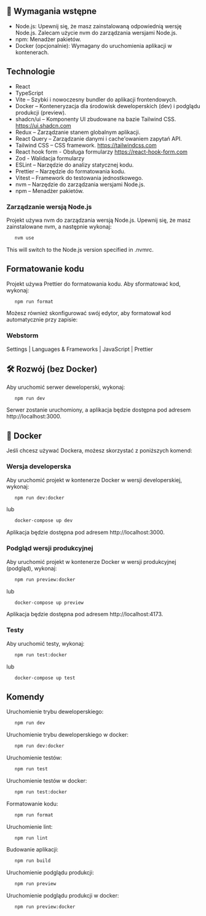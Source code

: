 ## 🚀 Wymagania wstępne

- Node.js: Upewnij się, że masz zainstalowaną odpowiednią wersję Node.js. Zalecam użycie nvm do zarządzania wersjami Node.js.
- npm: Menadżer pakietów.
- Docker (opcjonalnie): Wymagany do uruchomienia aplikacji w kontenerach.

## Technologie

- React
- TypeScript
- Vite – Szybki i nowoczesny bundler do aplikacji frontendowych.
- Docker – Konteneryzacja dla środowisk deweloperskich (dev) i podglądu produkcji (preview).
- shadcn/ui – Komponenty UI zbudowane na bazie Tailwind CSS. https://ui.shadcn.com
- Redux – Zarządzanie stanem globalnym aplikacji.
- React Query – Zarządzanie danymi i cache'owaniem zapytań API.
- Tailwind CSS – CSS framework. https://tailwindcss.com
- React hook form - Obsługa formularzy https://react-hook-form.com
- Zod - Walidacja formularzy
- ESLint – Narzędzie do analizy statycznej kodu.
- Prettier – Narzędzie do formatowania kodu.
- Vitest – Framework do testowania jednostkowego.
- nvm – Narzędzie do zarządzania wersjami Node.js.
- npm – Menadżer pakietów.

### Zarządzanie wersją Node.js

Projekt używa nvm do zarządzania wersją Node.js. Upewnij się, że masz zainstalowane nvm, a następnie wykonaj:

```bash
   nvm use
```

This will switch to the Node.js version specified in .nvmrc.

## Formatowanie kodu

Projekt używa Prettier do formatowania kodu. Aby sformatować kod, wykonaj:

```bash
   npm run format
```

Możesz również skonfigurować swój edytor, aby formatował kod automatycznie przy zapisie:

### Webstorm

Settings | Languages & Frameworks | JavaScript | Prettier

## 🛠 Rozwój (bez Docker)

Aby uruchomić serwer deweloperski, wykonaj:

```bash
   npm run dev
```

Serwer zostanie uruchomiony, a aplikacja będzie dostępna pod adresem http://localhost:3000.

## 🐳 Docker

Jeśli chcesz używać Dockera, możesz skorzystać z poniższych komend:

### Wersja developerska

Aby uruchomić projekt w kontenerze Docker w wersji developerskiej, wykonaj:

```bash
   npm run dev:docker
```
lub 
```bash
   docker-compose up dev
```

Aplikacja będzie dostępna pod adresem http://localhost:3000.

### Podgląd wersji produkcyjnej

Aby uruchomić projekt w kontenerze Docker w wersji produkcyjnej (podgląd), wykonaj:

```bash
   npm run preview:docker
```
lub
```bash
   docker-compose up preview
```


Aplikacja będzie dostępna pod adresem http://localhost:4173.

### Testy

Aby uruchomić testy, wykonaj:

```bash
   npm run test:docker
```
lub
```bash
   docker-compose up test
```

## Komendy

Uruchomienie trybu deweloperskiego:

```bash
   npm run dev
```

Uruchomienie trybu deweloperskiego w docker:

```bash
   npm run dev:docker
```

Uruchomienie testów:

```bash
   npm run test
```

Uruchomienie testów w docker:

```bash
   npm run test:docker
```

Formatowanie kodu:

```bash
   npm run format
```

Uruchomienie lint:

```bash
   npm run lint
```

Budowanie aplikacji:

```bash
   npm run build
```

Uruchomienie podglądu produkcji:

```bash
   npm run preview
```

Uruchomienie podglądu produkcji w docker:

```bash
   npm run preview:docker
```

